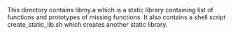 This directory contains libmy.a which is a static library containing list of functions and prototypes of missing functions. It also contains a shell script create_static_lib.sh which creates another static library.
